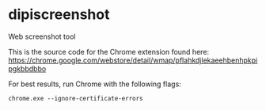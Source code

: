 # dipiscreenshot
Web screenshot tool

This is the source code for the Chrome extension found here:
https://chrome.google.com/webstore/detail/wmap/pflahkdjlekaeehbenhpkpipgkbbdbbo

For best results, run Chrome with the following flags:
```
chrome.exe --ignore-certificate-errors
```
